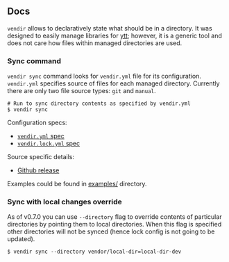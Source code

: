 ## Docs

`vendir` allows to declaratively state what should be in a directory. It was designed to easily manage libraries for [ytt](https://get-ytt.io); however, it is a generic tool and does not care how files within managed directories are used.

### Sync command

`vendir sync` command looks for `vendir.yml` file for its configuration. `vendir.yml` specifies source of files for each managed directory. Currently there are only two file source types: `git` and `manual`.

```
# Run to sync directory contents as specified by vendir.yml
$ vendir sync
```

Configuration specs:

- [`vendir.yml` spec](vendir-spec.md)
- [`vendir.lock.yml` spec](vendir-lock-spec.md)

Source specific details:

- [Github release](github-release.md)

Examples could be found in [examples/](../examples/) directory.

### Sync with local changes override

As of v0.7.0 you can use `--directory` flag to override contents of particular directories by pointing them to local directories. When this flag is specified other directories will not be synced (hence lock config is not going to be updated).

```
$ vendir sync --directory vendor/local-dir=local-dir-dev
```
